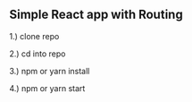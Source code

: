 ## Simple React app with Routing

1.) clone repo

2.) cd into repo

3.) npm or yarn install

4.) npm or yarn start

